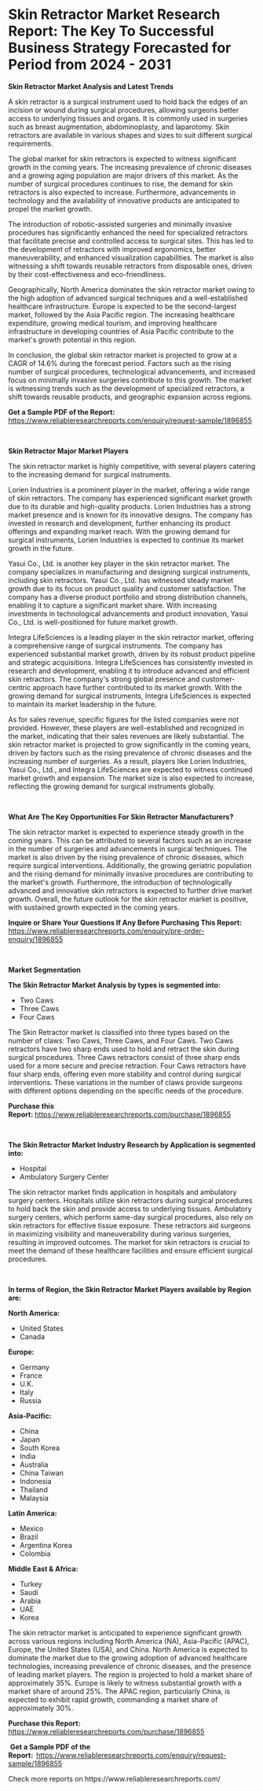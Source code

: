 <p><h1>Skin Retractor Market Research Report: The Key To Successful Business Strategy Forecasted for Period from 2024 - 2031</h1></p><p><strong>Skin Retractor Market Analysis and Latest Trends</strong></p>
<p><p>A skin retractor is a surgical instrument used to hold back the edges of an incision or wound during surgical procedures, allowing surgeons better access to underlying tissues and organs. It is commonly used in surgeries such as breast augmentation, abdominoplasty, and laparotomy. Skin retractors are available in various shapes and sizes to suit different surgical requirements.</p><p>The global market for skin retractors is expected to witness significant growth in the coming years. The increasing prevalence of chronic diseases and a growing aging population are major drivers of this market. As the number of surgical procedures continues to rise, the demand for skin retractors is also expected to increase. Furthermore, advancements in technology and the availability of innovative products are anticipated to propel the market growth.</p><p>The introduction of robotic-assisted surgeries and minimally invasive procedures has significantly enhanced the need for specialized retractors that facilitate precise and controlled access to surgical sites. This has led to the development of retractors with improved ergonomics, better maneuverability, and enhanced visualization capabilities. The market is also witnessing a shift towards reusable retractors from disposable ones, driven by their cost-effectiveness and eco-friendliness.</p><p>Geographically, North America dominates the skin retractor market owing to the high adoption of advanced surgical techniques and a well-established healthcare infrastructure. Europe is expected to be the second-largest market, followed by the Asia Pacific region. The increasing healthcare expenditure, growing medical tourism, and improving healthcare infrastructure in developing countries of Asia Pacific contribute to the market's growth potential in this region.</p><p>In conclusion, the global skin retractor market is projected to grow at a CAGR of 14.6% during the forecast period. Factors such as the rising number of surgical procedures, technological advancements, and increased focus on minimally invasive surgeries contribute to this growth. The market is witnessing trends such as the development of specialized retractors, a shift towards reusable products, and geographic expansion across regions.</p></p>
<p><strong>Get a Sample PDF of the Report:&nbsp;</strong> <a href="https://www.reliableresearchreports.com/enquiry/request-sample/1896855">https://www.reliableresearchreports.com/enquiry/request-sample/1896855</a></p>
<p>&nbsp;</p>
<p><strong>Skin Retractor Major Market Players</strong></p>
<p><p>The skin retractor market is highly competitive, with several players catering to the increasing demand for surgical instruments.</p><p>Lorien Industries is a prominent player in the market, offering a wide range of skin retractors. The company has experienced significant market growth due to its durable and high-quality products. Lorien Industries has a strong market presence and is known for its innovative designs. The company has invested in research and development, further enhancing its product offerings and expanding market reach. With the growing demand for surgical instruments, Lorien Industries is expected to continue its market growth in the future.</p><p>Yasui Co., Ltd. is another key player in the skin retractor market. The company specializes in manufacturing and designing surgical instruments, including skin retractors. Yasui Co., Ltd. has witnessed steady market growth due to its focus on product quality and customer satisfaction. The company has a diverse product portfolio and strong distribution channels, enabling it to capture a significant market share. With increasing investments in technological advancements and product innovation, Yasui Co., Ltd. is well-positioned for future market growth.</p><p>Integra LifeSciences is a leading player in the skin retractor market, offering a comprehensive range of surgical instruments. The company has experienced substantial market growth, driven by its robust product pipeline and strategic acquisitions. Integra LifeSciences has consistently invested in research and development, enabling it to introduce advanced and efficient skin retractors. The company's strong global presence and customer-centric approach have further contributed to its market growth. With the growing demand for surgical instruments, Integra LifeSciences is expected to maintain its market leadership in the future.</p><p>As for sales revenue, specific figures for the listed companies were not provided. However, these players are well-established and recognized in the market, indicating that their sales revenues are likely substantial. The skin retractor market is projected to grow significantly in the coming years, driven by factors such as the rising prevalence of chronic diseases and the increasing number of surgeries. As a result, players like Lorien Industries, Yasui Co., Ltd., and Integra LifeSciences are expected to witness continued market growth and expansion. The market size is also expected to increase, reflecting the growing demand for surgical instruments globally.</p></p>
<p>&nbsp;</p>
<p><strong>What Are The Key Opportunities For Skin Retractor Manufacturers?</strong></p>
<p><p>The skin retractor market is expected to experience steady growth in the coming years. This can be attributed to several factors such as an increase in the number of surgeries and advancements in surgical techniques. The market is also driven by the rising prevalence of chronic diseases, which require surgical interventions. Additionally, the growing geriatric population and the rising demand for minimally invasive procedures are contributing to the market's growth. Furthermore, the introduction of technologically advanced and innovative skin retractors is expected to further drive market growth. Overall, the future outlook for the skin retractor market is positive, with sustained growth expected in the coming years.</p></p>
<p><strong>Inquire or Share Your Questions If Any Before Purchasing This Report:</strong> <a href="https://www.reliableresearchreports.com/enquiry/pre-order-enquiry/1896855">https://www.reliableresearchreports.com/enquiry/pre-order-enquiry/1896855</a></p>
<p>&nbsp;</p>
<p><strong>Market Segmentation</strong></p>
<p><strong>The Skin Retractor Market Analysis by types is segmented into:</strong></p>
<p><ul><li>Two Caws</li><li>Three Caws</li><li>Four Caws</li></ul></p>
<p><p>The Skin Retractor market is classified into three types based on the number of claws: Two Caws, Three Caws, and Four Caws. Two Caws retractors have two sharp ends used to hold and retract the skin during surgical procedures. Three Caws retractors consist of three sharp ends used for a more secure and precise retraction. Four Caws retractors have four sharp ends, offering even more stability and control during surgical interventions. These variations in the number of claws provide surgeons with different options depending on the specific needs of the procedure.</p></p>
<p><strong>Purchase this Report:&nbsp;</strong><a href="https://www.reliableresearchreports.com/purchase/1896855">https://www.reliableresearchreports.com/purchase/1896855</a></p>
<p>&nbsp;</p>
<p><strong>The Skin Retractor Market Industry Research by Application is segmented into:</strong></p>
<p><ul><li>Hospital</li><li>Ambulatory Surgery Center</li></ul></p>
<p><p>The skin retractor market finds application in hospitals and ambulatory surgery centers. Hospitals utilize skin retractors during surgical procedures to hold back the skin and provide access to underlying tissues. Ambulatory surgery centers, which perform same-day surgical procedures, also rely on skin retractors for effective tissue exposure. These retractors aid surgeons in maximizing visibility and maneuverability during various surgeries, resulting in improved outcomes. The market for skin retractors is crucial to meet the demand of these healthcare facilities and ensure efficient surgical procedures.</p></p>
<p>&nbsp;</p>
<p><strong>In terms of Region, the Skin Retractor Market Players available by Region are:</strong></p>
<p>
    <p> <strong> North America: </strong>
        <ul>
            <li>United States</li>
            <li>Canada</li>
        </ul>
        </p> 
    <p> <strong> Europe: </strong>
        <ul>
            <li>Germany</li>
            <li>France</li>
            <li>U.K.</li>
            <li>Italy</li>
            <li>Russia</li>
        </ul>
        </p> 
    <p> <strong> Asia-Pacific: </strong>
        <ul>
            <li>China</li>
            <li>Japan</li>
            <li>South Korea</li>
            <li>India</li>
            <li>Australia</li>
            <li>China Taiwan</li>
            <li>Indonesia</li>
            <li>Thailand</li>
            <li>Malaysia</li>
        </ul>
        </p> 
    <p> <strong> Latin America: </strong>
        <ul>
            <li>Mexico</li>
            <li>Brazil</li>
            <li>Argentina Korea</li>
            <li>Colombia</li>
        </ul>
        </p> 
    <p> <strong> Middle East & Africa: </strong>
        <ul>
            <li>Turkey</li>
            <li>Saudi</li>
            <li>Arabia</li>
            <li>UAE</li>
            <li>Korea</li>
        </ul>
    </p>
    </p>
<p><p>The skin retractor market is anticipated to experience significant growth across various regions including North America (NA), Asia-Pacific (APAC), Europe, the United States (USA), and China. North America is expected to dominate the market due to the growing adoption of advanced healthcare technologies, increasing prevalence of chronic diseases, and the presence of leading market players. The region is projected to hold a market share of approximately 35%. Europe is likely to witness substantial growth with a market share of around 25%. The APAC region, particularly China, is expected to exhibit rapid growth, commanding a market share of approximately 30%.</p></p>
<p><strong>Purchase this Report: </strong><a href="https://www.reliableresearchreports.com/purchase/1896855">https://www.reliableresearchreports.com/purchase/1896855</a></p>
<p>&nbsp;<strong>Get a Sample PDF of the Report:&nbsp;&nbsp;</strong><a href="https://www.reliableresearchreports.com/enquiry/request-sample/1896855">https://www.reliableresearchreports.com/enquiry/request-sample/1896855</a></p>
<p><strong></strong></p>
<p>Check more reports on https://www.reliableresearchreports.com/</p>